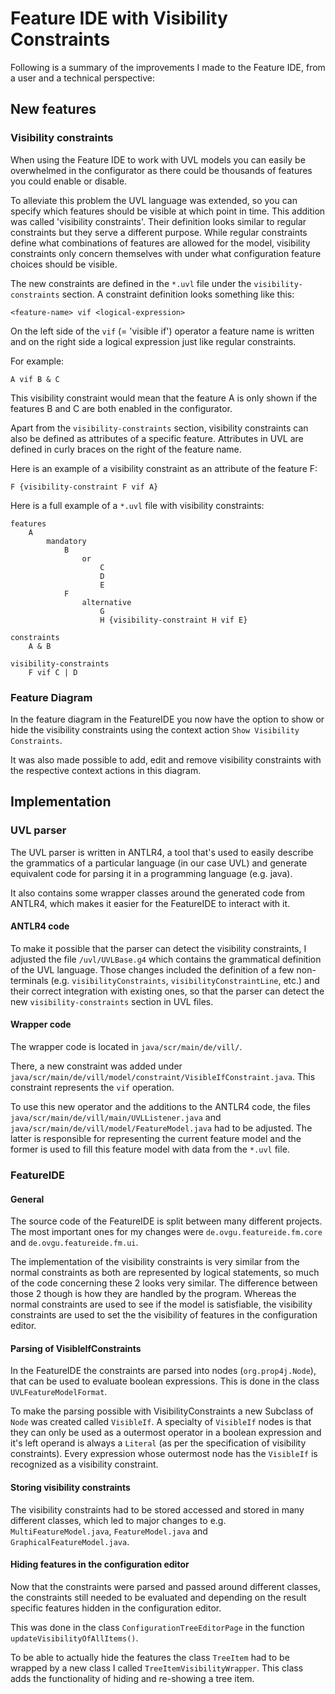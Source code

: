 # Feature IDE with Visibility Constraints

Following is a summary of the improvements I made to the Feature IDE, from a
user and a technical perspective:

## New features

### Visibility constraints

When using the Feature IDE to work with UVL models you can easily be overwhelmed
in the configurator as there could be thousands of features you could enable or
disable.

To alleviate this problem the UVL language was extended, so you can specify
which features should be visible at which point in time. This addition was
called 'visibility constraints'. Their definition looks similar to regular
constraints but they serve a different purpose. While regular constraints define
what combinations of features are allowed for the model, visibility constraints
only concern themselves with under what configuration feature choices should be
visible.

The new constraints are defined in the `*.uvl` file under the
`visibility-constraints` section. A constraint definition looks something
like this:

~~~
<feature-name> vif <logical-expression>
~~~

On the left side of the `vif` (= 'visible if') operator a feature name is
written and on the right side a logical expression just like regular
constraints.

For example:

~~~
A vif B & C
~~~

This visibility constraint would mean that the feature A is only shown if the
features B and C are both enabled in the configurator.

Apart from the `visibility-constraints` section, visibility constraints can also
be defined as attributes of a specific feature. Attributes in UVL are defined
in curly braces on the right of the feature name.

Here is an example of a visibility constraint as an attribute of the feature F:

~~~
F {visibility-constraint F vif A}
~~~

Here is a full example of a `*.uvl` file with visibility constraints:

~~~
features
    A
        mandatory
            B
                or
                    C
                    D
                    E
            F
                alternative
                    G
                    H {visibility-constraint H vif E}

constraints
    A & B

visibility-constraints
    F vif C | D
~~~

### Feature Diagram

In the feature diagram in the FeatureIDE you now have the option to show or hide
the visibility constraints using the context action `Show Visibility
Constraints`.

It was also made possible to add, edit and remove visibility constraints with
the respective context actions in this diagram.

## Implementation

### UVL parser

The UVL parser is written in ANTLR4, a tool that's used to easily describe the
grammatics of a particular language (in our case UVL) and generate equivalent
code for parsing it in a programming language (e.g. java).

It also contains some wrapper classes around the generated code from ANTLR4,
which makes it easier for the FeatureIDE to interact with it.

#### ANTLR4 code

To make it possible that the parser can detect the visibility constraints, I
adjusted the file `/uvl/UVLBase.g4` which contains the grammatical definition
of the UVL language. Those changes included the definition of a few
non-terminals (e.g. `visibilityConstraints`, `visibilityConstraintLine`, etc.)
and their correct integration with existing ones, so that the parser can detect
the new `visibility-constraints` section in UVL files.

#### Wrapper code

The wrapper code is located in `java/scr/main/de/vill/`.

There, a new constraint was added under
`java/scr/main/de/vill/model/constraint/VisibleIfConstraint.java`. This
constraint represents the `vif` operation.

To use this new operator and the additions to the ANTLR4 code, the
files `java/scr/main/de/vill/main/UVLListener.java` and
`java/scr/main/de/vill/model/FeatureModel.java` had to be adjusted. The latter
is responsible for representing the current feature model and the former is used
to fill this feature model with data from the `*.uvl` file.

### FeatureIDE

#### General

The source code of the FeatureIDE is split between many different projects. The
most important ones for my changes were `de.ovgu.featureide.fm.core` and
`de.ovgu.featureide.fm.ui`.

The implementation of the visibility constraints is very similar from the normal
constraints as both are represented by logical statements, so much of the code
concerning these 2 looks very similar. The difference between those 2 though is
how they are handled by the program. Whereas the normal constraints are used to
see if the model is satisfiable, the visibility constraints are used to set the
the visibility of features in the configuration editor.

#### Parsing of VisibleIfConstraints

In the FeatureIDE the constraints are parsed into nodes
(`org.prop4j.Node`), that can be used to evaluate boolean expressions. This
is done in the class `UVLFeatureModelFormat`.

To make the parsing possible with VisibilityConstraints a new Subclass of `Node`
was created called `VisibleIf`. A specialty of `VisibleIf` nodes is that they
can only be used as a outermost operator in a boolean expression and it's left
operand is always a `Literal` (as per the specification of visibility
constraints). Every expression whose outermost node has the `VisibleIf` is
recognized as a visibility constraint.

#### Storing visibility constraints

The visibility constraints had to be stored accessed and stored in many
different classes, which led to major changes to e.g. `MultiFeatureModel.java`,
`FeatureModel.java` and `GraphicalFeatureModel.java`.

#### Hiding features in the configuration editor

Now that the constraints were parsed and passed around different classes, the
constraints still needed to be evaluated and depending on the result specific
features hidden in the configuration editor.

This was done in the class `ConfigurationTreeEditorPage` in the function
`updateVisibilityOfAllItems()`.

To be able to actually hide the features the class `TreeItem` had to be wrapped
by a new class I called `TreeItemVisibilityWrapper`. This class adds the
functionality of hiding and re-showing a tree item.

